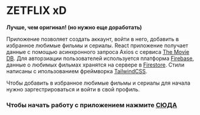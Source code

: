 # ZETFLIX xD

**Лучше, чем оригинал! (но нужно еще доработать)**

Приложение позволяет создать аккаунт, войти в него, добавить в избранное любимые фильмы и сериалы. React приложение получает данные с помощью асинхронного запроса Axios с сервиса [The Movie DB](https://www.themoviedb.org). Для авторзиации пользователей используется платформа [Firebase](https://firebase.google.com/), данные о любимых фильмах хранятся на сервере в [Firestore](https://firebase.google.com/docs/firestore). Стили написаны с ипользованием фреймворка [TailwindCSS](https://tailwindcss.com/).

Чтобы добавить в избранное любимые фильмы и сериалы для начала нужно заргестрироваться и войти в свой профиль.

### Чтобы начать работу с приложением нажмите [СЮДА](https://enjirtmnv.github.io/movie-app/)
